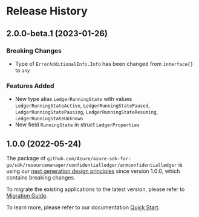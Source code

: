 # Release History

## 2.0.0-beta.1 (2023-01-26)
### Breaking Changes

- Type of `ErrorAdditionalInfo.Info` has been changed from `interface{}` to `any`

### Features Added

- New type alias `LedgerRunningState` with values `LedgerRunningStateActive`, `LedgerRunningStatePaused`, `LedgerRunningStatePausing`, `LedgerRunningStateResuming`, `LedgerRunningStateUnknown`
- New field `RunningState` in struct `LedgerProperties`


## 1.0.0 (2022-05-24)

The package of `github.com/Azure/azure-sdk-for-go/sdk/resourcemanager/confidentialledger/armconfidentialledger` is using our [next generation design principles](https://azure.github.io/azure-sdk/general_introduction.html) since version 1.0.0, which contains breaking changes.

To migrate the existing applications to the latest version, please refer to [Migration Guide](https://aka.ms/azsdk/go/mgmt/migration).

To learn more, please refer to our documentation [Quick Start](https://aka.ms/azsdk/go/mgmt).